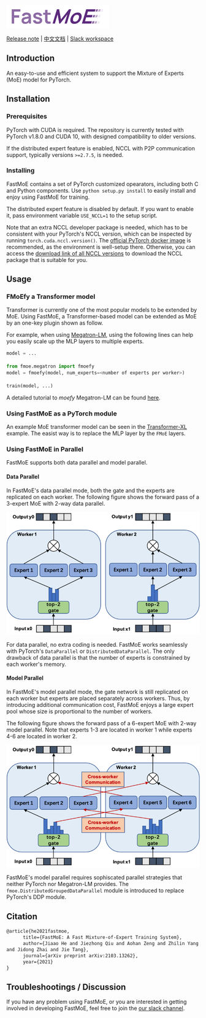 <img height='60px' src='doc/logo/rect.png'/>

[Release note](doc/release-note.md)
| [中文文档](doc/readme-cn.md)
| [Slack workspace](https://join.slack.com/t/fastmoe/shared_invite/zt-mz0ai6ol-ggov75D62YsgHfzShw8KYw)

## Introduction

An easy-to-use and efficient system to support the Mixture of Experts (MoE) 
model for PyTorch. 

## Installation

### Prerequisites

PyTorch with CUDA is required. The repository is currently tested with PyTorch
v1.8.0 and CUDA 10, with designed compatibility to older versions.

If the distributed expert feature is enabled, NCCL with P2P communication
support, typically versions `>=2.7.5`, is needed. 

### Installing

FastMoE contains a set of PyTorch customized opearators, including both C and
Python components. Use `python setup.py install` to easily install and enjoy
using FastMoE for training.

The distributed expert feature is disabled by default. If you want to enable
it, pass environment variable `USE_NCCL=1` to the setup script.

Note that an extra NCCL developer package is needed, which has to be consistent
with your PyTorch's NCCL version, which can be inspected by running
`torch.cuda.nccl.version()`. The 
[official PyTorch docker image](https://hub.docker.com/r/pytorch/pytorch) is
recommended, as the environment is well-setup there. Otherwise, you can access
the [download link of all NCCL
versions](https://developer.nvidia.com/nccl/nccl-legacy-downloads) to download
the NCCL package that is suitable for you.

## Usage 

### FMoEfy a Transformer model

Transformer is currently one of the most popular models to be extended by MoE. Using
FastMoE, a Transformer-based model can be extended as MoE by an one-key plugin
shown as follow.

For example, when using [Megatron-LM](https://github.com/nvidia/megatron-lm),
using the following lines can help you easily scale up the MLP layers to
multiple experts.

```python
model = ...

from fmoe.megatron import fmoefy
model = fmoefy(model, num_experts=<number of experts per worker>)

train(model, ...)
```

A detailed tutorial to _moefy_ Megatron-LM can be found
[here](examples/megatron).

### Using FastMoE as a PyTorch module

An example MoE transformer model can be seen in the
[Transformer-XL](examples/transformer-xl) example. The easist way is to replace
the MLP layer by the `FMoE` layers.

### Using FastMoE in Parallel

FastMoE supports both data parallel and model parallel. 

#### Data Parallel

In FastMoE's data parallel mode, both the gate and the experts are replicated on each worker. 
The following figure shows the forward pass of a 3-expert MoE with 2-way data parallel.

<p align="center">
<img src="doc/fastmoe_data_parallel.png" width="600">
</p>

For data parallel, no extra coding is needed. FastMoE works seamlessly with PyTorch's `DataParallel` or `DistributedDataParallel`.
The only drawback of data parallel is that the number of experts is constrained by each worker's memory.

#### Model Parallel

In FastMoE's model parallel mode, the gate network is still replicated on each worker but
experts are placed separately across workers.
Thus, by introducing additional communication cost, FastMoE enjoys a large expert pool whose size is proportional to the number of workers.

The following figure shows the forward pass of a 6-expert MoE with 2-way model parallel. Note that experts 1-3 are located in worker 1 while experts 4-6 are located in worker 2.

<p align="center">
<img src="doc/fastmoe_model_parallel.png" width="600">
</p>

FastMoE's model parallel requires sophiscated parallel strategies that neither PyTorch nor
Megatron-LM provides. The `fmoe.DistributedGroupedDataParallel` module is
introduced to replace PyTorch's DDP module.

## Citation

```
@article{he2021fastmoe,
      title={FastMoE: A Fast Mixture-of-Expert Training System}, 
      author={Jiaao He and Jiezhong Qiu and Aohan Zeng and Zhilin Yang and Jidong Zhai and Jie Tang},
      journal={arXiv preprint arXiv:2103.13262},
      year={2021}
}
```

## Troubleshootings / Discussion

If you have any problem using FastMoE, or you are interested in getting involved in developing FastMoE, feel free to join the [our slack channel](https://join.slack.com/t/fastmoe/shared_invite/zt-mz0ai6ol-ggov75D62YsgHfzShw8KYw).
